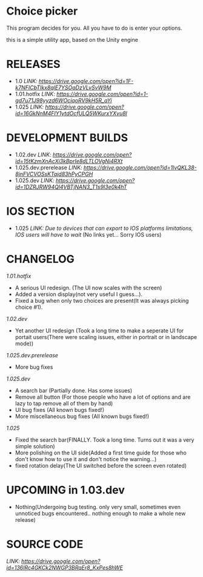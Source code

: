 # Choice picker
This program decides for you. All you have to do is enter your options.

this is a simple utility app, based on the Unity engine

# RELEASES
- 1.0 *LINK: https://drive.google.com/open?id=1F-k7NFICbTIkx8qlE7YSOaDzVLvSvW9M*
- 1.01.hotfix *LINK: https://drive.google.com/open?id=1-gd7u71J98yyzd6WOciqoRV9kH5R_aYi*
- 1.025 *LINK: https://drive.google.com/open?id=16GkNnM4FIY1ytdOcfULQ5WKurxYXvu8l*

# DEVELOPMENT BUILDS
- 1.02.dev *LINK: https://drive.google.com/open?id=15tKzmXnAcXi3kBprIe8dLTLOVgNi4RXt*
- 1.025.dev.prerelease *LINK: https://drive.google.com/open?id=1IvQKL38-8jnFVCVOSsKTajd83hPyCPGH*
- 1.025.dev *LINK: https://drive.google.com/open?id=1DZRJRW94Ql4VBTjNAN3_T1s9I3e0k4hT*

# IOS SECTION
- 1.025 *LINK: Due to devices that can export to IOS platforms limitations, IOS users will have to wait* (No links yet... Sorry IOS users)

# CHANGELOG

*1.01.hotfix*
  
- A serious UI redesign. (The UI now scales with the screen)
- Added a version display(not very useful I guess...).
- Fixed a bug when only two choices are present(It was always picking choice #1).

*1.02.dev*
  
- Yet another UI redesign (Took a long time to make a seperate UI for portait users(There were scaling issues, either in portrait or in landscape mode))

*1.025.dev.prerelease*

- More bug fixes

*1.025.dev*

- A search bar (Partially done. Has some issues)
- Remove all button (For those people who have a lot of options and are lazy to tap remove all of them by hand)
- UI bug fixes (All known bugs fixed!)
- More miscellaneous bug fixes (All known bugs fixed!)

*1.025*

- Fixed the search bar(FINALLY. Took a long time. Turns out it was a very simple solution)
- More polishing on the UI side(Added a first time guide for those who don't know how to use it and don't notice the warning...)
- fixed rotation delay(The UI switched before the screen even rotated)

# UPCOMING in 1.03.dev

- Nothing(Undergoing bug testing. only very small, sometimes even unnoticed bugs encountered.. nothing enough to make a whole new release)

# SOURCE CODE
*LINK: https://drive.google.com/open?id=136IRc4GKCk2NWGP3BRqEr8_KxPes8hWE*
